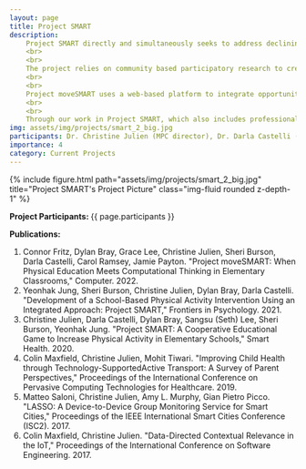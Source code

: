 ```yaml
---
layout: page
title: Project SMART
description:
    Project SMART directly and simultaneously seeks to address declining rates of childhood physical activity and to support contextualized computer science and computation thinking (CS/CT) education within the elementary school classroom. The basis of Project SMART is a cooperative educational game that has been adapted to use CS/CT to provide not only learning opportunities but also a focus on the health and educational benefits of physical activity, leveraging organized physical activity opportunities during the school day.
    <br>
    <br>
    The project relies on community based participatory research to create a researcher-practitioner partnership that includes university researchers in health education and computer science, elementary school administrators and teachers, and K-12 computer science education experts. The combination of physical activity and CS/CT learning in the elementary school classroom is an important novel contribution of this work. There currently exists little emphasis on improving computational thinking in elementary curricula. Computer science pathways that do exist often fail to engage student populations that are traditionally underserved.
    <br>
    <br>
    Project moveSMART uses a web-based platform to integrate opportunities for physical education with computer science and computational thinking (CS/CT) learning activities. Within the platform, a class cooperatively earns credit for performing physical activity like participating in physical education class or playing outside at recess. This credit takes the form of distances traveled on a virtual path (e.g., along Route 66 across the United States). As the class makes progress, they unlock waypoints that contain CS/CT learning modules as well as additional learning activities directly tied to the required school curriculum. Within the platform, we have developed a series of tutorials designed to introduce elementary students to CS/CT by making connections to physical activity and grade-level curricula in other subjects. Through these tutorials, students create a physical activity monitor using the BBC micro:bit.
    <br>
    <br>
    Through our work in Project SMART, which also includes professional development sessions for elementary school teachers, we have surfaced multiple challenges that include pressures for all instruction to adhere to required standards, a lack of contextualization of CS/CT content, and unreliable at-home Internet that makes it difficult to reinforce lessons outside of school. By tying CS/CT to students’ own physical activity, we address the dual problems of declining physical activity in children and a lack of contextualization of CS/CT content. To further address identified barriers, we co-designed game elements with classroom teachers to enable cross-curricular connections, including connecting CS/CT to language arts, cultural studies, music, etc.                  
img: assets/img/projects/smart_2_big.jpg
participants: Dr. Christine Julien (MPC director), Dr. Darla Castelli (collaborator at The University of Texas at Austin), Dr. Jamie Payton (collaborator at Temple University)
importance: 4
category: Current Projects
---
```


<div class="row">
    <div class="col-sm mt-3 mt-md-0">
        {% include figure.html path="assets/img/projects/smart_2_big.jpg" title="Project SMART's Project Picture" class="img-fluid rounded z-depth-1" %}
    </div>
</div>

<b>Project Participants: </b> 
{{ page.participants }}


<b>Publications: </b>

<ol>
  <li>Connor Fritz, Dylan Bray, Grace Lee, Christine Julien, Sheri Burson, Darla Castelli, Carol Ramsey, Jamie Payton. "Project moveSMART: When Physical Education Meets Computational Thinking in Elementary Classrooms," Computer. 2022.</li>
  <li>Yeonhak Jung, Sheri Burson, Christine Julien, Dylan Bray, Darla Castelli. "Development of a School-Based Physical Activity Intervention Using an Integrated Approach: Project SMART," Frontiers in Psychology. 2021.</li>
  <li>Christine Julien, Darla Castelli, Dylan Bray, Sangsu (Seth) Lee, Sheri Burson, Yeonhak Jung. "Project SMART: A Cooperative Educational Game to Increase Physical Activity in Elementary Schools," Smart Health. 2020.</li>
  <li>Colin Maxfield, Christine Julien, Mohit Tiwari. "Improving Child Health through Technology-SupportedActive Transport: A Survey of Parent Perspectives," Proceedings of the International Conference on Pervasive Computing Technologies for Healthcare. 2019.</li>
  <li>Matteo Saloni, Christine Julien, Amy L. Murphy, Gian Pietro Picco. "LASSO: A Device-to-Device Group Monitoring Service for Smart Cities," Proceedings of the IEEE International Smart Cities Conference (ISC2). 2017.</li>
  <li>Colin Maxfield, Christine Julien. "Data-Directed Contextual Relevance in the IoT," Proceedings of the International Conference on Software Engineering. 2017.</li>
</ol>

